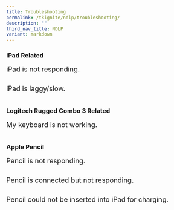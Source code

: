 ```yaml
---
title: Troubleshooting
permalink: /tkignite/ndlp/troubleshooting/
description: ""
third_nav_title: NDLP
variant: markdown
---
```

<style>
        .faq-item {
            margin-bottom: 5px;
        }

        .faq-item input {
            position: absolute;
            opacity: 0;
            z-index: -1;
        }

        .faq-item label {
            cursor: pointer;
	          font-size: 18px;
        }

        .faq-answer {
            max-height: 0;
	          font-size: 15px;
            overflow: hidden;
            transition: max-height 0.2s ease-out;
	          color: #e00d11;
        }

        .faq-item input:checked ~ .faq-answer {
            max-height: 100vh;
        }
    </style>


<h3>iPad Related</h3>
<div class="faq-item">
    <input type="checkbox" id="q1">
    <label for="q1">iPad is not responding.</label>
    <p class="faq-answer">Please perform a force restart for your iPad.<br> Click <a href="https://support.apple.com/en-us/HT212017" target="_blank" rel="noopener">here</a>&nbsp;for instruction on how to do so. <br></p>
	</div>
<div class="faq-item">
    <input type="checkbox" id="q2">
    <label for="q2">iPad is laggy/slow.</label>
    <p class="faq-answer">Please check that there is sufficent space left in your iPad. We recommend to have at least 1GB of free storage space in order for iPad to function properly. <br></p>
</div>

<h3>Logitech Rugged Combo 3 Related</h3>
<div class="faq-item">
    <input type="checkbox" id="q5">
    <label for="q5">My keyboard is not working.</label>
    <p class="faq-answer">Remove the iPad from the casing and reinsert it again.<br>Should the keyboard remains unresponsive, please approach the ICT personnel for help.</p>
</div>

<h3>Apple Pencil</h3>
<div class="faq-item">
    <input type="checkbox" id="q6">
    <label for="q6">Pencil is not responding.</label>
    <p class="faq-answer">Please ensure that the pencil is fully charged and bluetooth on the iPad is switched on. If problem persist, please re-pair the pencil to your iPad again.<br></p>
	</div>
<div class="faq-item">
    <input type="checkbox" id="q7">
    <label for="q7">Pencil is connected but not responding.</label>
    <p class="faq-answer">Restart your iPad and check if the tip on the Pencil requires replacement.<br></p>
</div>
<div class="faq-item">
    <input type="checkbox" id="q8">
    <label for="q8">Pencil could not be inserted into iPad for charging.</label>
    <p class="faq-answer">Check if the charging port on the iPad is not obstructed.<br></p>
</div>